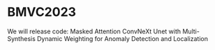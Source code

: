 # BMVC2023
We will release code: Masked Attention ConvNeXt Unet with Multi-Synthesis Dynamic Weighting for Anomaly Detection and Localization
